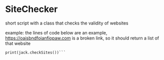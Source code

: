 # SiteChecker
short script with a class that checks the validity of websites

example:
the lines of code below are an example, https://oaisbndfoianfiopaw.com is a broken link, so it should return a list of that website
```jack = SiteChecker(['https://google.com', 'https://tesla.com', 'https://oaisbndfoianfiopaw.com'])
print(jack.checkSites())```
